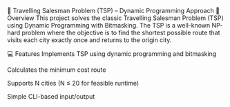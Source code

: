 🧭 Travelling Salesman Problem (TSP) – Dynamic Programming Approach
📌 Overview
This project solves the classic Travelling Salesman Problem (TSP) using Dynamic Programming with Bitmasking. The TSP is a well-known NP-hard problem where the objective is to find the shortest possible route that visits each city exactly once and returns to the origin city.

💻 Features
Implements TSP using dynamic programming and bitmasking

Calculates the minimum cost route

Supports N cities (N ≤ 20 for feasible runtime)

Simple CLI-based input/output

